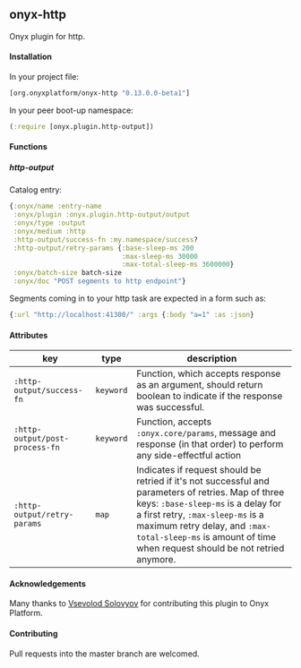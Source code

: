## onyx-http

Onyx plugin for http.

#### Installation

In your project file:

```clojure
[org.onyxplatform/onyx-http "0.13.0.0-beta1"]
```

In your peer boot-up namespace:

```clojure
(:require [onyx.plugin.http-output])
```

#### Functions

##### http-output

Catalog entry:

```clojure
{:onyx/name :entry-name
 :onyx/plugin :onyx.plugin.http-output/output
 :onyx/type :output
 :onyx/medium :http
 :http-output/success-fn :my.namespace/success?
 :http-output/retry-params {:base-sleep-ms 200
                            :max-sleep-ms 30000
                            :max-total-sleep-ms 3600000}
 :onyx/batch-size batch-size
 :onyx/doc "POST segments to http endpoint"}
```

Segments coming in to your http task are expected in a form such as:
```clojure
{:url "http://localhost:41300/" :args {:body "a=1" :as :json}
```

#### Attributes

|key                            | type      | description
|-------------------------------|-----------|------------
|`:http-output/success-fn`      | `keyword` | Function, which accepts response as an argument, should return boolean to indicate if the response was successful.
|`:http-output/post-process-fn` | `keyword` | Function, accepts `:onyx.core/params`, message and response (in that order) to perform any side-effectful action
|`:http-output/retry-params`    | `map`     | Indicates if request should be retried if it's not successful and parameters of retries. Map of three keys: `:base-sleep-ms` is a delay for a first retry, `:max-sleep-ms` is a maximum retry delay, and `:max-total-sleep-ms` is amount of time when request should be not retried anymore.

#### Acknowledgements

Many thanks to [Vsevolod Solovyov](https://github.com/vsolovyov) for contributing this plugin to Onyx Platform.

#### Contributing

Pull requests into the master branch are welcomed.
